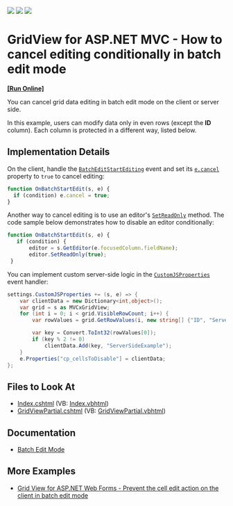 <!-- default badges list -->
![](https://img.shields.io/endpoint?url=https://codecentral.devexpress.com/api/v1/VersionRange/128549632/18.1.11%2B)
[![](https://img.shields.io/badge/Open_in_DevExpress_Support_Center-FF7200?style=flat-square&logo=DevExpress&logoColor=white)](https://supportcenter.devexpress.com/ticket/details/T115116)
[![](https://img.shields.io/badge/📖_How_to_use_DevExpress_Examples-e9f6fc?style=flat-square)](https://docs.devexpress.com/GeneralInformation/403183)
<!-- default badges end -->

# GridView for ASP.NET MVC - How to cancel editing conditionally in batch edit mode

<!-- run online -->

**[[Run Online]](https://codecentral.devexpress.com/128549632/)**

<!-- run online end -->

You can cancel grid data editing in batch edit mode on the client or server side.

In this example, users can modify data only in even rows (except the **ID** column). Each column is protected in a different way, listed below.

## Implementation Details

On the client, handle the [`BatchEditStartEditing`](https://docs.devexpress.com/AspNet/js-ASPxClientGridView.BatchEditStartEditing) event and set its [`e.cancel`](https://docs.devexpress.com/AspNet/js-ASPxClientCancelEventArgs.cancel) property to `true` to cancel editing:

```js
function OnBatchStartEdit(s, e) {
  if (condition) e.cancel = true;
}
```

Another way to cancel editing is to use an editor's [`SetReadOnly`](https://docs.devexpress.com/AspNet/js-ASPxClientEdit.SetReadOnly%28readOnly%29) method. The code sample below demonstrates how to disable an editor conditionally:

```js
function OnBatchStartEdit(s, e) {
   if (condition) {
       editor = s.GetEditor(e.focusedColumn.fieldName);
       editor.SetReadOnly(true);
 }
```

You can implement custom server-side logic in the [`CustomJSProperties`](https://docs.devexpress.com/AspNetMvc/DevExpress.Web.Mvc.GridViewSettings.CustomJSProperties) event handler:

```cs
settings.CustomJSProperties += (s, e) => {
    var clientData = new Dictionary<int,object>();
    var grid = s as MVCxGridView;
    for (int i = 0; i < grid.VisibleRowCount; i++) {
        var rowValues = grid.GetRowValues(i, new string[] {"ID", "ServerSideExample"}) as object[];

        var key = Convert.ToInt32(rowValues[0]);
        if (key % 2 != 0)
            clientData.Add(key, "ServerSideExample");
    }
    e.Properties["cp_cellsToDisable"] = clientData;
};
```

## Files to Look At

- [Index.cshtml](./CS/BatchEditCancel/Views/Home/Index.cshtml) (VB: [Index.vbhtml](./VB/BatchEditCancel/Views/Home/Index.vbhtml))
- [GridViewPartial.cshtml](./CS/BatchEditCancel/Views/Home/GridViewPartial.cshtml) (VB: [GridViewPartial.vbhtml](./VB/BatchEditCancel/Views/Home/GridViewPartial.vbhtml))

## Documentation

- [Batch Edit Mode](https://docs.devexpress.com/AspNetMvc/16147/components/grid-view/concepts/data-editing-and-validation/batch-edit)

## More Examples

- [Grid View for ASP.NET Web Forms - Prevent the cell edit action on the client in batch edit mode](https://github.com/DevExpress-Examples/aspxgridview-prevent-batch-edit-action)
